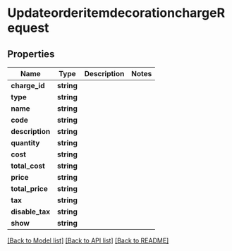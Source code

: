# UpdateorderitemdecorationchargeRequest

## Properties
Name | Type | Description | Notes
------------ | ------------- | ------------- | -------------
**charge_id** | **string** |  | 
**type** | **string** |  | 
**name** | **string** |  | 
**code** | **string** |  | 
**description** | **string** |  | 
**quantity** | **string** |  | 
**cost** | **string** |  | 
**total_cost** | **string** |  | 
**price** | **string** |  | 
**total_price** | **string** |  | 
**tax** | **string** |  | 
**disable_tax** | **string** |  | 
**show** | **string** |  | 

[[Back to Model list]](../../README.md#documentation-for-models) [[Back to API list]](../../README.md#documentation-for-api-endpoints) [[Back to README]](../../README.md)

